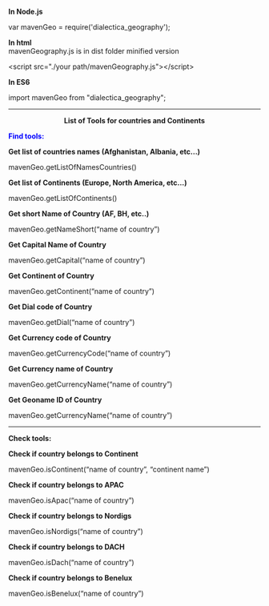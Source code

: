 <p style="margin-bottom: 0px"><b>In Node.js</b></p>
<p style="margin-bottom: 0px">var mavenGeo =
require('dialectica_geography');</p>

<p style="margin-bottom: 0px"><b>In html</b><br>mavenGeography.js is in dist folder minified version</p>

<p style="margin-bottom: 0px">&lt;script src=&quot;./your
path/mavenGeography.js&quot;&gt;&lt;/script&gt;</p>

<p style="margin-bottom: 0px"><b>In ES6</b></p>
<p style="margin-bottom: 0px">import mavenGeo from
&quot;dialectica_geography&quot;;</p>
<hr></hr>
<p align="center" style="margin-bottom: 0px"><b>List of Tools for countries and
  Continents</b></p>
<p style="margin-bottom: 0in;color: blue"><b>Find tools:</b></p>
<p style="margin-bottom: 0px"><b>Get list of countries names
(Afghanistan, Albania, etc...)</b></p>
<p style="margin-bottom: 0px">mavenGeo.getListOfNamesCountries()</p>

<p style="margin-bottom: 0px"><b>Get list of Continents (Europe, North
America, etc...)</b></p>
<p style="margin-bottom: 0px">mavenGeo.getListOfContinents()</p>

<p style="margin-bottom: 0px"><b>Get short Name of Country (AF, BH,
etc..)</b></p>
<p style="margin-bottom: 0px">mavenGeo.getNameShort(“name of
country”)</p>

<p style="margin-bottom: 0px"><b>Get Capital Name of Country</b></p>
<p style="margin-bottom: 0px">mavenGeo.getCapital(“name of
country”)</p>

<p style="margin-bottom: 0px"><b>Get Continent of Country
</b></p>
<p style="margin-bottom: 0px">mavenGeo.getContinent(“name of
country”)</p>

<p style="margin-bottom: 0px"><b>Get Dial code of Country
</b></p>
<p style="margin-bottom: 0px">mavenGeo.getDial(“name of country”)</p>

<p style="margin-bottom: 0px"><b>Get Currency code of Country
</b></p>
<p style="margin-bottom: 0px">mavenGeo.getCurrencyCode(“name of
country”)</p>

<p style="margin-bottom: 0px"><b>Get Currency name of Country
</b></p>
<p style="margin-bottom: 0px">mavenGeo.getCurrencyName(“name of
country”)</p>

<p style="margin-bottom: 0px"><b>Get Geoname ID  of Country
</b></p>
<p style="margin-bottom: 0px">mavenGeo.getCurrencyName(“name of
country”)</p>

<hr></hr>
<p style="margin-bottom: 0px"><b>Check tools:</b></p>
<p style="margin-bottom: 0px"><b>Check if country belongs to Continent</b></p>
<p style="margin-bottom: 0px">mavenGeo.isContinent(“name of
country”, “continent name”)</p>

<p style="margin-bottom: 0px"><b>Check if country belongs to APAC</b></p>
<p style="margin-bottom: 0px">mavenGeo.isApac(“name of country”)</p>

<p style="margin-bottom: 0px"><b>Check if country belongs to Nordigs</b></p>
<p style="margin-bottom: 0px">mavenGeo.isNordigs(“name of country”)</p>

<p style="margin-bottom: 0px"><b>Check if country belongs to DACH</b></p>
<p style="margin-bottom: 0px">mavenGeo.isDach(“name of country”)</p>

<p style="margin-bottom: 0px"><b>Check if country belongs to Benelux</b></p>
<p style="margin-bottom: 0px">mavenGeo.isBenelux(“name of country”)</p>

<p style="margin-bottom: 0px"><br/>
